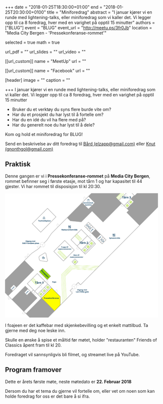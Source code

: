 +++
date = "2018-01-25T18:30:00+01:00"
end = "2018-01-25T20:30:00+0100"
title = "Miniforedrag"
abstract = "I januar kjører vi en runde med lightening-talks, eller miniforedrag som vi kaller det. Vi legger opp til ca 8 foredrag, hver med en varighet på opptil 15 minutter"
authors = ["BLUG"]
event = "BLUG"
event_url = "http://meetu.ps/3fr0Jb"
location = "Media City Bergen - 'Pressekonferanse-rommet'"

selected = true
math = true

url_pdf = ""
url_slides = ""
url_video = ""


[[url_custom]]
name = "MeetUp"
url = ""


[[url_custom]]
name = "Facebook"
url = ""

[header]
image = ""
caption = ""

+++
I januar kjører vi en runde med lightening-talks, eller miniforedrag som vi kaller det. Vi legger opp til ca 8 foredrag, hver med en varighet på opptil 15 minutter

* Bruker du et verktøy du syns flere burde vite om?
* Har du et prosjekt du har lyst til å fortelle om?
* Har du en idé du vil ha flere med på?
* Har du generelt noe du har lyst til å dele?

Kom og hold et miniforedrag for BLUG!

Send en beskrivelse av ditt foredrag til [Bård (elzapp@gmail.com)](mailto:elzapp@gmail.com) eller [Knut (gnonthgol@gmail.com)](mailto:gnonthgol@gmail.com)

<!-- 
## Video

<div class="video"><iframe src="https://www.youtube.com/embed/jmj3zLXai-4" frameborder="0" allowfullscreen></iframe></div>
-->
## Praktisk
Denne gangen er vi i **Pressekonferanse-rommet** på **Media City Bergen**, rommet befinner seg i første etasje, mot tårn 1 og har kapasitet til 44 gjester. Vi har rommet til disposisjon til kl 20:30. 

!["Kart over MCB"](/img/mcb_kart.png "Map")

I foajeen er det kaffebar med skjenkebevilling og et enkelt mattilbud. Ta gjerne med deg noe leske inn.

Skulle en ønske å spise et måltid før møtet, holder "restauranten" Friends of Classics åpent fram til kl 20.

Foredraget vil sannsynligvis bli filmet, og streamet live på YouTube.

## Program framover

Dette er årets første møte, neste møtedato er **22. Februar 2018**

Dersom du har et tema du gjerne vil fortelle om, eller vet om noen som kan holde foredrag for oss er det bare å si ifra.


<!-- test -->
